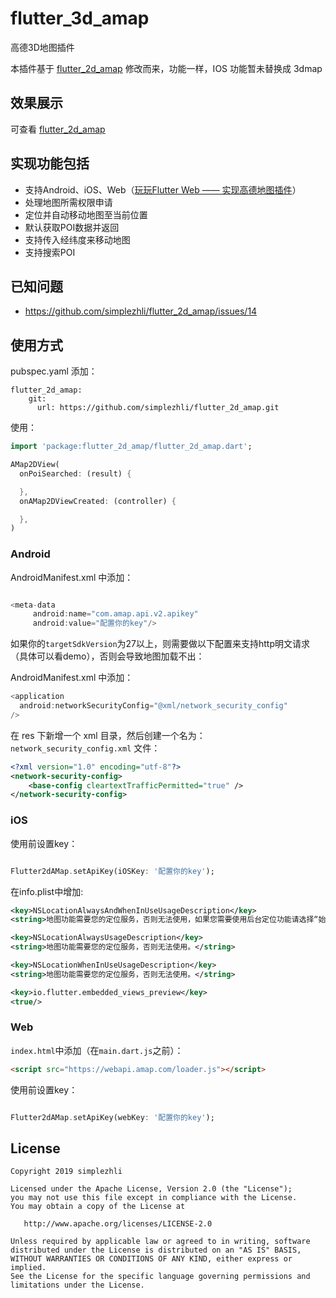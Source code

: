 # flutter_3d_amap

高德3D地图插件

本插件基于 [flutter_2d_amap](https://github.com/simplezhli/flutter_2d_amap) 修改而来，功能一样，IOS 功能暂未替换成 3dmap

## 效果展示

可查看 [flutter_2d_amap](https://github.com/simplezhli/flutter_2d_amap)


## 实现功能包括

* 支持Android、iOS、Web（[玩玩Flutter Web —— 实现高德地图插件](https://weilu.blog.csdn.net/article/details/106465792)）
* 处理地图所需权限申请
* 定位并自动移动地图至当前位置
* 默认获取POI数据并返回
* 支持传入经纬度来移动地图
* 支持搜索POI

## 已知问题

- https://github.com/simplezhli/flutter_2d_amap/issues/14

## 使用方式

pubspec.yaml 添加：

```
flutter_2d_amap:
    git:
      url: https://github.com/simplezhli/flutter_2d_amap.git
```

使用：

```dart
import 'package:flutter_2d_amap/flutter_2d_amap.dart';

AMap2DView(
  onPoiSearched: (result) {

  },
  onAMap2DViewCreated: (controller) {

  },
)

```

### Android

AndroidManifest.xml 中添加：

```java

<meta-data
     android:name="com.amap.api.v2.apikey"
     android:value="配置你的key"/>

```

如果你的`targetSdkVersion`为27以上，则需要做以下配置来支持http明文请求（具体可以看demo），否则会导致地图加载不出：

AndroidManifest.xml 中添加：

```java
<application
  android:networkSecurityConfig="@xml/network_security_config"
/>

```

在 res 下新增一个 xml 目录，然后创建一个名为：`network_security_config.xml` 文件：

```xml
<?xml version="1.0" encoding="utf-8"?>
<network-security-config>
    <base-config cleartextTrafficPermitted="true" />
</network-security-config>
```

### iOS

使用前设置key：

```dart

Flutter2dAMap.setApiKey(iOSKey: '配置你的key');

```

在info.plist中增加:

```xml
<key>NSLocationAlwaysAndWhenInUseUsageDescription</key>
<string>地图功能需要您的定位服务，否则无法使用，如果您需要使用后台定位功能请选择“始终允许”。</string>

<key>NSLocationAlwaysUsageDescription</key>
<string>地图功能需要您的定位服务，否则无法使用。</string>

<key>NSLocationWhenInUseUsageDescription</key>
<string>地图功能需要您的定位服务，否则无法使用。</string>

<key>io.flutter.embedded_views_preview</key>
<true/>

```

### Web

`index.html`中添加（在`main.dart.js`之前）：

```html
<script src="https://webapi.amap.com/loader.js"></script>
```

使用前设置key：

```dart

Flutter2dAMap.setApiKey(webKey: '配置你的key');

```

## License

	Copyright 2019 simplezhli

    Licensed under the Apache License, Version 2.0 (the "License");
    you may not use this file except in compliance with the License.
    You may obtain a copy of the License at

       http://www.apache.org/licenses/LICENSE-2.0

    Unless required by applicable law or agreed to in writing, software
    distributed under the License is distributed on an "AS IS" BASIS,
    WITHOUT WARRANTIES OR CONDITIONS OF ANY KIND, either express or implied.
    See the License for the specific language governing permissions and
    limitations under the License.
